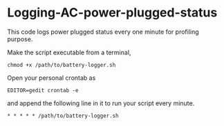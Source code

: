 # Logging-AC-power-plugged-status
This code logs power plugged status every one minute for profiling purpose.

Make the script executable from a terminal,
```
chmod +x /path/to/battery-logger.sh
```

Open your personal crontab as
```
EDITOR=gedit crontab -e
```
and append the following line in it to run your script every minute.

```
* * * * * /path/to/battery-logger.sh
```
